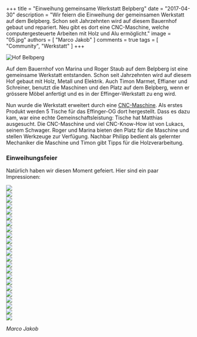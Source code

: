 +++
title = "Einweihung gemeinsame Werkstatt Belpberg"
date = "2017-04-30"
description = "Wir feiern die Einweihung der gemeinsamen Werkstatt auf dem Belpberg. Schon seit Jahrzehnten wird auf diesem Bauernhof gebaut und repariert. Neu gibt es dort eine CNC-Maschine, welche computergesteuerte Arbeiten mit Holz und Alu ermöglicht."
image = "05.jpg"
authors = [ "Marco Jakob" ]
comments = true
tags = [ "Community", "Werkstatt" ]
+++

![Hof Belbperg](05.jpg)

Auf dem Bauernhof von Marina und Roger Staub auf dem Belpberg ist eine gemeinsame Werkstatt entstanden. Schon seit Jahrzehnten wird auf diesem Hof gebaut mit Holz, Metall und Elektrik. Auch Timon Marmet, Effianer und Schreiner, benutzt die Maschinen und den Platz auf dem Belpberg, wenn er grössere Möbel anfertigt und es in der Effinger-Werkstatt zu eng wird.

Nun wurde die Werkstatt erweitert durch eine [CNC-Maschine](http://sudar.ch/cnc/shg1212/). Als erstes Produkt werden 5 Tische für das Effinger-OG dort hergestellt. Dass es dazu kam, war eine echte Gemeinschaftsleistung: Tische hat Matthias ausgesucht. Die CNC-Maschine und viel CNC-Know-How ist von Lukacs, seinem Schwager. Roger und Marina bieten den Platz für die Maschine und stellen Werkzeuge zur Verfügung. Nachbar Philipp bedient als gelernter Mechaniker die Maschine und Timon gibt Tipps für die Holzverarbeitung.


### Einweihungsfeier

Natürlich haben wir diesen Moment gefeiert. Hier sind ein paar Impressionen: 

<div class="blog-posts-carousel-alt mb-30">
  <div>
    <img src="01.jpg">
  </div>
  <div>
    <img src="02.jpg">
  </div>
  <div>
    <img src="03.jpg">
  </div>
  <div>
    <img src="04.jpg">
  </div>
  <div>
    <img src="06.jpg">
  </div>
  <div>
    <img src="07.jpg">
  </div>
  <div>
    <img src="08.jpg">
  </div>
  <div>
    <img src="09.jpg">
  </div>
  <div>
    <img src="10.jpg">
  </div>
  <div>
    <img src="11.jpg">
  </div>
  <div>
    <img src="12.jpg">
  </div>
  <div>
    <img src="13.jpg">
  </div>
  <div>
    <img src="14.jpg">
  </div>
  <div>
    <img src="15.jpg">
  </div>
  <div>
    <img src="16.jpg">
  </div>
  <div>
    <img src="17.jpg">
  </div>
  <div>
    <img src="18.jpg">
  </div>
  <div>
    <img src="19.jpg">
  </div>
  <div>
    <img src="20.jpg">
  </div>
  <div>
    <img src="21.jpg">
  </div>
  <div>
    <img src="22.jpg">
  </div>
  <div>
    <img src="23.jpg">
  </div>
  <div>
    <img src="24.jpg">
  </div>
</div>

*Marco Jakob*
